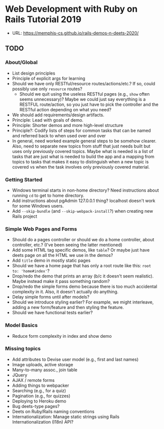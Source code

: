 # Web Development with Ruby on Rails Tutorial 2019

- URL: <https://memphis-cs.github.io/rails-demos-n-deets-2020/>

## TODO

### About/Global

- List design principles
- Principle of explicit args for learning
- Should we have only RESTful/resource routes/actions/etc.? If so, could possibly use only `resource` routes?
  - Should we quit using the useless RESTful pages (e.g., `show` often seems unnecessary)? Maybe we could just say everything is a RESTFUL route/action, so you just have to pick the controller and the RESTful action depending on what you need?
- We should add requirements/design artifacts.
- Principle: Lead with goals of demo.
- Principle: Shorter demos and more high-level structure
- Principle?: Codify lists of steps for common tasks that can be named and referred back to when used over and over
- In general, need worked example general steps to be somehow clearer. Also, need to separate new topics from stuff that just needs built but uses only previously covered topics. Maybe what is needed is a list of tasks that are just what is needed to build the app and a mapping from topics to tasks that makes it easy to distinguish when a new topic is covered vs when the task involves only previously covered material.

### Getting Started

- Windows terminal starts in non-home directory? Need instructions about running `cd` to get to home directory.
- Add instructions about pgAdmin 127.0.0.1 thing? localhost doesn't work for some Windows users.
- Add `--skip-bundle` (and `--skip-webpack-install`?) when creating new Rails project

### Simple Web Pages and Forms

- Should do a pages controller or should we do a home controller, about controller, etc.? (I've been seeing the latter mentioned)
- Add some HTML tag specific demos, like `table`? Or maybe just have deets page on all the HTML we use in the demos?
- Add `title` demo in mostly static pages
- Should we have a home page that has only a root route like this: `root to: 'home#index'`?
- Drop/redo the demo that prints an array (b/c it doesn't seem realistic). Maybe instead make it pass something random?
- Drop/redo the simple forms demo because there is too much accidental complexity in it. Also, it doesn't actually do anything.
- Delay simple forms until after models?
- Should we introduce styling earlier? For example, we might interleave, adding a new form/feature and then styling the feature.
- Should we have functional tests earlier?

### Model Basics

- Reduce form complexity in index and show demo

### Missing topics

- Add attributes to Devise user model (e.g., first and last names)
- Image uploads, active storage
- Many-to-many assoc., join table
- JQuery
- AJAX / remote forms
- Adding things to webpacker
- Searching (e.g., for a quiz)
- Pagination (e.g., for quizzes)
- Deploying to Heroku demo
- Bug deets-type pages?
- Deets on Ruby/Rails naming conventions
- Internationalization: Manage static strings using Rails Internationalization (I18n) API?
